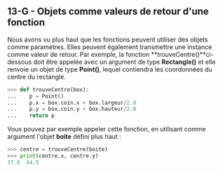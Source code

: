 ## 13-G - Objets comme valeurs de retour d'une fonction

Nous avons vu plus haut que les fonctions peuvent utiliser des objets
comme paramètres. Elles peuvent également transmettre une instance comme
valeur de retour. Par exemple, la fonction **trouveCentre()**ci-dessous
doit être appelée avec un argument de type **Rectangle()** et elle
renvoie un objet de type **Point()**, lequel contiendra les coordonnées
du centre du rectangle.



```python
>>> def trouveCentre(box):
...    p = Point()
...    p.x = box.coin.x + box.largeur/2.0
...    p.y = box.coin.y + box.hauteur/2.0
...    return p
```



Vous pouvez par exemple appeler cette fonction, en utilisant comme
argument l'objet **boite** défini plus haut :



```python
>>> centre = trouveCentre(boite)
>>> print(centre.x, centre.y)
37.0  44.5
```



